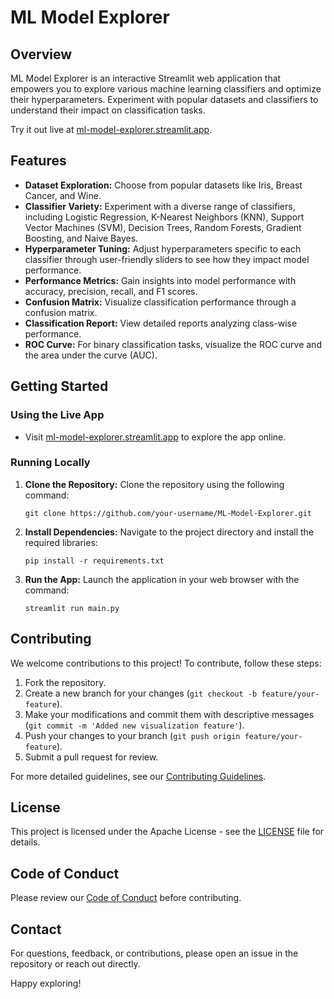 # ML Model Explorer

## Overview

ML Model Explorer is an interactive Streamlit web application that empowers you to explore various machine learning classifiers and optimize their hyperparameters. Experiment with popular datasets and classifiers to understand their impact on classification tasks.

Try it out live at [ml-model-explorer.streamlit.app](https://ml-model-explorer.streamlit.app).

## Features

- **Dataset Exploration:** Choose from popular datasets like Iris, Breast Cancer, and Wine.
- **Classifier Variety:** Experiment with a diverse range of classifiers, including Logistic Regression, K-Nearest Neighbors (KNN), Support Vector Machines (SVM), Decision Trees, Random Forests, Gradient Boosting, and Naive Bayes.
- **Hyperparameter Tuning:** Adjust hyperparameters specific to each classifier through user-friendly sliders to see how they impact model performance.
- **Performance Metrics:** Gain insights into model performance with accuracy, precision, recall, and F1 scores.
- **Confusion Matrix:** Visualize classification performance through a confusion matrix.
- **Classification Report:** View detailed reports analyzing class-wise performance.
- **ROC Curve:** For binary classification tasks, visualize the ROC curve and the area under the curve (AUC).

## Getting Started

### Using the Live App

- Visit [ml-model-explorer.streamlit.app](https://ml-model-explorer.streamlit.app) to explore the app online.

### Running Locally

1. **Clone the Repository:** Clone the repository using the following command:

    ```shell
    git clone https://github.com/your-username/ML-Model-Explorer.git
    ```

2. **Install Dependencies:** Navigate to the project directory and install the required libraries:

    ```shell
    pip install -r requirements.txt
    ```

3. **Run the App:** Launch the application in your web browser with the command:

    ```shell
    streamlit run main.py
    ```

## Contributing

We welcome contributions to this project! To contribute, follow these steps:

1. Fork the repository.
2. Create a new branch for your changes (`git checkout -b feature/your-feature`).
3. Make your modifications and commit them with descriptive messages (`git commit -m 'Added new visualization feature'`).
4. Push your changes to your branch (`git push origin feature/your-feature`).
5. Submit a pull request for review.

For more detailed guidelines, see our [Contributing Guidelines](CONTRIBUTING.md).

## License

This project is licensed under the Apache License - see the [LICENSE](LICENSE) file for details.

## Code of Conduct

Please review our [Code of Conduct](CODE_OF_CONDUCT.md) before contributing.

## Contact

For questions, feedback, or contributions, please open an issue in the repository or reach out directly.

Happy exploring!
